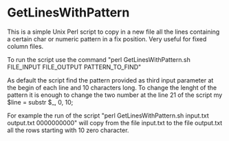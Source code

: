 # GetLinesWithPattern
This is a simple Unix Perl script to copy in a new file all the lines containing a certain char or numeric pattern in a fix position. Very useful for fixed column files.

To run the script use the command "perl GetLinesWithPattern.sh FILE_INPUT FILE_OUTPUT PATTERN_TO_FIND"

As default the script find the pattern provided as third input parameter at the begin of each line and 10 characters long.
To change the lenght of the pattern it is enough to change the two number at the line 21 of the script
        my $line = substr $_, 0, 10;

For example the run of the script "perl GetLinesWithPattern.sh input.txt output.txt 0000000000" will copy from the file input.txt to the file output.txt all the rows starting with 10 zero character.
